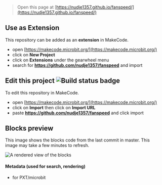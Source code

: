 
> Open this page at [https://nudje1357.github.io/fanspeed/](https://nudje1357.github.io/fanspeed/)

## Use as Extension

This repository can be added as an **extension** in MakeCode.

* open [https://makecode.microbit.org/](https://makecode.microbit.org/)
* click on **New Project**
* click on **Extensions** under the gearwheel menu
* search for **https://github.com/nudje1357/fanspeed** and import

## Edit this project ![Build status badge](https://github.com/nudje1357/fanspeed/workflows/MakeCode/badge.svg)

To edit this repository in MakeCode.

* open [https://makecode.microbit.org/](https://makecode.microbit.org/)
* click on **Import** then click on **Import URL**
* paste **https://github.com/nudje1357/fanspeed** and click import

## Blocks preview

This image shows the blocks code from the last commit in master.
This image may take a few minutes to refresh.

![A rendered view of the blocks](https://github.com/nudje1357/fanspeed/raw/master/.github/makecode/blocks.png)

#### Metadata (used for search, rendering)

* for PXT/microbit
<script src="https://makecode.com/gh-pages-embed.js"></script><script>makeCodeRender("{{ site.makecode.home_url }}", "{{ site.github.owner_name }}/{{ site.github.repository_name }}");</script>
